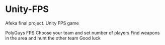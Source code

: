 # Unity-FPS
Afeka final project. Unity FPS game

PolyGuys FPS
Choose your team and set number of players
Find weapons in the area and hunt the other team
Good luck
